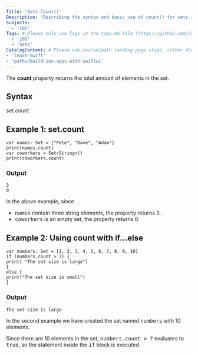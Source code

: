 ```yaml
---
Title: 'Sets Count()'
Description: 'Describing the syntax and basic use of count() for sets in Swift.'
Subjects:
  - 'iOS'
Tags: # Please only use Tags in the tags.md file (https://github.com/Codecademy/docs/blob/main/documentation/tags.md). If that list feels insufficient, feel free to create a new Tag and add it to tags.md in your PR!
  - 'iOS'
  - 'Sets'
CatalogContent: # Please use course/path landing page slugs, rather than linking to individual content items. If listing multiple items, please put the most relevant one first
- 'learn-swift'
- 'paths/build-ios-apps-with-swiftui'
---
```


The **count** property returns the total amount of elements in the set.

## Syntax

set.count

## Example 1: set.count

```
var names: Set = ["Pete", "Dave", "Adam"] 
print(names.count)  
var coworkers = Set<String>()
print(coworkers.count)
```
### Output
```
3
0
```
In the above example, since
- <kbd>names</kbd> contain three string elements, the property returns 3.
- <kbd>coworkers</kbd> is an empty set, the property returns 0.

## Example 2: Using count with if...else
```
var numbers: Set = [1, 2, 3, 4, 5, 6, 7, 8, 9, 10]
if (numbers.count > 7) {
print( "The set size is large")
}
else {
print("The set size is small")
}
```
### Output
```
The set size is large
```

In the second example we have created the set named <kbd>numbers</kbd> with 10 elements.

Since there are 10 elements in the set, <kbd>numbers.count > 7</kbd> evaluates to <kbd>true</kbd>,
so the statement inside the <kbd>if</kbd> block is executed.
